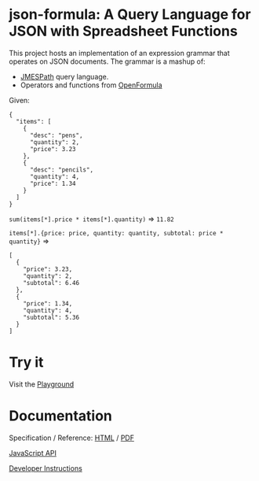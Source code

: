# json-formula: A Query Language for JSON with Spreadsheet Functions

This project hosts an implementation of an expression grammar that operates on JSON documents.
The grammar is a mashup of:
- [JMESPath](https://jmespath.org/) query language.
- Operators and functions from [OpenFormula](https://docs.oasis-open.org/office/v1.2/os/OpenDocument-v1.2-os-part2.html)

Given:
```
{
  "items": [
    {
      "desc": "pens",
      "quantity": 2,
      "price": 3.23
    },
    {
      "desc": "pencils",
      "quantity": 4,
      "price": 1.34
    }
  ]
}
```

`sum(items[*].price * items[*].quantity)` => `11.82`

`items[*].{price: price, quantity: quantity, subtotal: price * quantity}` =>

```
[
  {
    "price": 3.23,
    "quantity": 2,
    "subtotal": 6.46
  },
  {
    "price": 1.34,
    "quantity": 4,
    "subtotal": 5.36
  }
]
```

# Try it
Visit the [Playground](https://opensource.adobe.com/json-formula/dist/index.html)

# Documentation
Specification / Reference: [HTML](https://opensource.adobe.com/json-formula/doc/output/json-formula-specification-1.1.0.html) / [PDF](https://opensource.adobe.com/json-formula/doc/output/json-formula-specification-1.1.0.pdf)

[JavaScript API](./doc/output/JSDOCS.md)

[Developer Instructions](./DEVELOPMENT.md)
